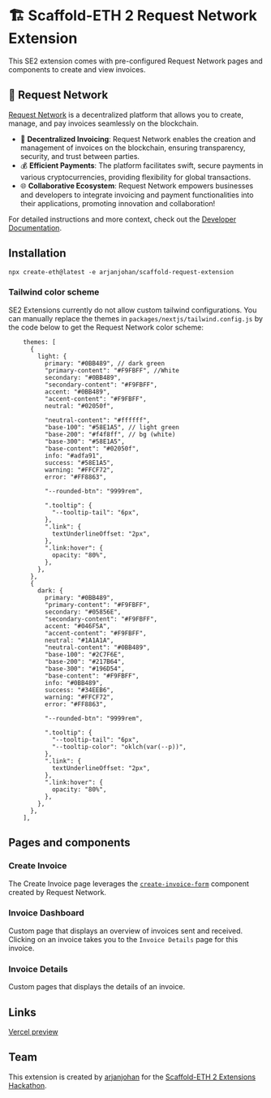 # 🏗 Scaffold-ETH 2 Request Network Extension

This SE2 extension comes with pre-configured Request Network pages and components to create and view invoices.

## 💸 Request Network

[Request Network](https://request.network/) is a decentralized platform that allows you to create, manage, and pay invoices seamlessly on the blockchain.

- 🧾 **Decentralized Invoicing**: Request Network enables the creation and management of invoices on the blockchain, ensuring transparency, security, and trust between parties.
- 💰 **Efficient Payments**: The platform facilitates swift, secure payments in various cryptocurrencies, providing flexibility for global transactions.
- 🌐 **Collaborative Ecosystem**: Request Network empowers businesses and developers to integrate invoicing and payment functionalities into their applications, promoting innovation and collaboration!

For detailed instructions and more context, check out the [Developer Documentation](https://docs.request.network/).

## Installation

```shell
npx create-eth@latest -e arjanjohan/scaffold-request-extension
```

### Tailwind color scheme

SE2 Extensions currently do not allow custom tailwind configurations. You can manually replace the themes in `packages/nextjs/tailwind.config.js` by the code below to get the Request Network color scheme:

```
    themes: [
      {
        light: {
          primary: "#0BB489", // dark green
          "primary-content": "#F9FBFF", //White
          secondary: "#0BB489",
          "secondary-content": "#F9FBFF",
          accent: "#0BB489",
          "accent-content": "#F9FBFF",
          neutral: "#02050f",

          "neutral-content": "#ffffff",
          "base-100": "#58E1A5", // light green
          "base-200": "#f4f8ff", // bg (white)
          "base-300": "#58E1A5",
          "base-content": "#02050f",
          info: "#adfa91",
          success: "#58E1A5",
          warning: "#FFCF72",
          error: "#FF8863",

          "--rounded-btn": "9999rem",

          ".tooltip": {
            "--tooltip-tail": "6px",
          },
          ".link": {
            textUnderlineOffset: "2px",
          },
          ".link:hover": {
            opacity: "80%",
          },
        },
      },
      {
        dark: {
          primary: "#0BB489",
          "primary-content": "#F9FBFF",
          secondary: "#05856E",
          "secondary-content": "#F9FBFF",
          accent: "#046F5A",
          "accent-content": "#F9FBFF",
          neutral: "#1A1A1A",
          "neutral-content": "#0BB489",
          "base-100": "#2C7F6E",
          "base-200": "#217B64",
          "base-300": "#196D54",
          "base-content": "#F9FBFF",
          info: "#0BB489",
          success: "#34EEB6",
          warning: "#FFCF72",
          error: "#FF8863",

          "--rounded-btn": "9999rem",

          ".tooltip": {
            "--tooltip-tail": "6px",
            "--tooltip-color": "oklch(var(--p))",
          },
          ".link": {
            textUnderlineOffset: "2px",
          },
          ".link:hover": {
            opacity: "80%",
          },
        },
      },
    ],
```

## Pages and components

### Create Invoice
The Create Invoice page leverages the [`create-invoice-form`](https://docs.request.network/building-blocks/components/create-invoice-form) component created by Request Network.

### Invoice Dashboard
Custom page that displays an overview of invoices sent and received. Clicking on an invoice takes you to the `Invoice Details` page for this invoice. 

### Invoice Details
Custom pages that displays the details of an invoice.

## Links
[Vercel preview]()

## Team
This extension is created by [arjanjohan](https://x.com/arjanjohan) for the [Scaffold-ETH 2 Extensions Hackathon](https://extensions.buidlguidl.com/).